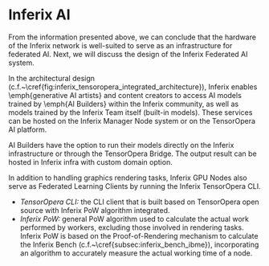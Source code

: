 # Inferix AI

From the information presented above, we can conclude that the hardware of the Inferix network is well-suited to serve as an infrastructure for federated AI. Next, we will discuss the design of the Inferix Federated AI system.

In the architectural design (c.f.~\cref{fig:inferix_tensoropera_integrated_architecture}), Inferix enables \emph{generative AI artists} and content creators to access AI models trained by \emph{AI Builders} within the Inferix community, as well as models trained by the Inferix Team itself (built-in models). These services can be hosted on the Inferix Manager Node system or on the TensorOpera AI platform.

AI Builders have the option to run their models directly on the Inferix infrastructure or through the TensorOpera Bridge. The output result can be hosted in Inferix infra with custom domain option.

In addition to handling graphics rendering tasks, Inferix GPU Nodes also serve as Federated Learning Clients by running the Inferix TensorOpera CLI.
 * _TensorOpera CLI:_ the CLI client that is built based on TensorOpera open source with Inferix PoW algorithm integrated.
 * _Inferix PoW:_ general PoW algorithm used to calculate the actual work performed by workers, excluding those involved in rendering tasks. Inferix PoW is based on the Proof-of-Rendering mechanism to calculate the Inferix Bench (c.f.~\cref{subsec:inferix_bench_ibme}), incorporating an algorithm to accurately measure the actual working time of a node.